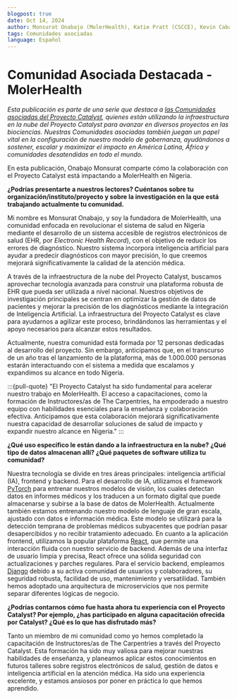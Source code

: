 ```yaml
---
blogpost: true
date: Oct 14, 2024
author: Monsurat Onabajo (MolerHealth), Katie Pratt (CSCCE), Kevin Cabana, (MetaDocencia), Sabrina López (MetaDocencia)
tags: Comunidades asociadas
language: Español
---
```


# Comunidad Asociada Destacada - MolerHealth

*Esta publicación es parte de una serie que destaca a [las Comunidades asociadas del Proyecto Catalyst](../current-community-partners.md), quienes están utilizando la infraestructura en la nube del Proyecto Catalyst para avanzar en diversos proyectos en las biociencias. Nuestras Comunidades asociadas también juegan un papel vital en la configuración de nuestro modelo de gobernanza, ayudándonos a sostener, escalar y maximizar el impacto en América Latina, África y comunidades desatendidas en todo el mundo.*

En esta publicación, Onabajo Monsurat comparte cómo la colaboración con el Proyecto Catalyst está impactando a MolerHealth en Nigeria.

**¿Podrías presentarte a nuestros lectores? Cuéntanos sobre tu organización/instituto/proyecto y sobre la investigación en la que está trabajando actualmente tu comunidad.**

Mi nombre es Monsurat Onabajo, y soy la fundadora de MolerHealth, una comunidad enfocada en revolucionar el sistema de salud en Nigeria mediante el desarrollo de un sistema accesible de registros electrónicos de salud (EHR, por _Electronic Health Record_), con el objetivo de reducir los errores de diagnóstico. Nuestro sistema incorpora inteligencia artificial para ayudar a predecir diagnósticos con mayor precisión, lo que creemos mejorará significativamente la calidad de la atención médica.

A través de la infraestructura de la nube del Proyecto Catalyst, buscamos aprovechar tecnología avanzada para construir una plataforma robusta de EHR que pueda ser utilizada a nivel nacional. Nuestros objetivos de investigación principales se centran en optimizar la gestión de datos de pacientes y mejorar la precisión de los diagnósticos mediante la integración de Inteligencia Artificial. La infraestructura del Proyecto Catalyst es clave para ayudarnos a agilizar este proceso, brindándonos las herramientas y el apoyo necesarios para alcanzar estos resultados.

Actualmente, nuestra comunidad está formada por 12 personas dedicadas al desarrollo del proyecto. Sin embargo, anticipamos que, en el transcurso de un año tras el lanzamiento de la plataforma, más de 1.000.000 personas estarán interactuando con el sistema a medida que escalamos y expandimos su alcance en todo Nigeria.

:::{pull-quote}
"El Proyecto Catalyst ha sido fundamental para acelerar nuestro trabajo en MolerHealth. El acceso a capacitaciones, como la formación de Instructores/as de The Carpentries, ha empoderado a nuestro equipo con habilidades esenciales para la enseñanza y colaboración efectiva. Anticipamos que esta colaboración mejorará significativamente nuestra capacidad de desarrollar soluciones de salud de impacto y expandir nuestro alcance en Nigeria."
:::

**¿Qué uso específico le están dando a la infraestructura en la nube? ¿Qué tipo de datos almacenan allí? ¿Qué paquetes de software utiliza tu comunidad?**

Nuestra tecnología se divide en tres áreas principales: inteligencia artificial (IA), frontend y backend. Para el desarrollo de IA, utilizamos el framework [PyTorch](https://pytorch.org/) para entrenar nuestros modelos de visión, los cuales detectan datos en informes médicos y los traducen a un formato digital que puede almacenarse y subirse a la base de datos de MolerHealth. Actualmente también estamos entrenando nuestro modelo de lenguaje de gran escala, ajustado con datos e información médica. Este modelo se utilizará para la detección temprana de problemas médicos subyacentes que podrían pasar desapercibidos y no recibir tratamiento adecuado. En cuanto a la aplicación frontend, utilizamos la popular plataforma [React](https://react.dev/), que permite una interacción fluida con nuestro servicio de backend. Además de una interfaz de usuario limpia y precisa, React ofrece una sólida seguridad con actualizaciones y parches regulares. Para el servicio backend, empleamos [Django](https://www.djangoproject.com/) debido a su activa comunidad de usuarios y colaboradores, su seguridad robusta, facilidad de uso, mantenimiento y versatilidad. También hemos adoptado una arquitectura de microservicios que nos permite separar diferentes lógicas de negocio.

**¿Podrías contarnos cómo fue hasta ahora tu experiencia con el Proyecto Catalyst? Por ejemplo, ¿has participado en alguna capacitación ofrecida por Catalyst? ¿Qué es lo que has disfrutado más?**

Tanto un miembro de mi comunidad como yo hemos completado la capacitación de Instructores/as de The Carpentries a través del Proyecto Catalyst. Esta formación ha sido muy valiosa para mejorar nuestras habilidades de enseñanza, y planeamos aplicar estos conocimientos en futuros talleres sobre registros electrónicos de salud, gestión de datos e inteligencia artificial en la atención médica. Ha sido una experiencia excelente, y estamos ansiosos por poner en práctica lo que hemos aprendido.
